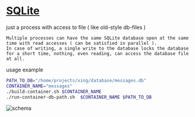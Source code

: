 # [SQLite](https://www.sqlite.org/)
just a process with access to file ( like old-style db-files )
```text
Multiple processes can have the same SQLite database open at the same time with read accesses ( can be satisfied in parallel ).
In case of writing, a single write to the database locks the database for a short time, nothing, even reading, can access the database file at all.
```

usage example
```sh
PATH_TO_DB="/home/projects/xing/database/messages.db"
CONTAINER_NAME="messages"
./build-container.sh $CONTAINER_NAME
./run-container-db-path.sh  $CONTAINER_NAME $PATH_TO_DB
```
![schema](https://i.postimg.cc/fyfcsW49/sqlite-docker-schema.png)
